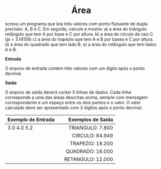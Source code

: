 <center>

  # Área

</center>

screva um programa que leia três valores com ponto flutuante de dupla precisão: A, B e C. Em seguida, calcule e mostre:
a) a área do triângulo retângulo que tem A por base e C por altura.
b) a área do círculo de raio C. (pi = 3.14159)
c) a área do trapézio que tem A e B por bases e C por altura.
d) a área do quadrado que tem lado B.
e) a área do retângulo que tem lados A e B.

**Entrada**

O arquivo de entrada contém três valores com um dígito após o ponto decimal.

**Saída**

O arquivo de saída deverá conter 5 linhas de dados. Cada linha corresponde a uma das áreas descritas acima, sempre com mensagem correspondente e um espaço entre os dois pontos e o valor. O valor calculado deve ser apresentado com 3 dígitos após o ponto decimal.

<div align="center">

| Exemplo de Entrada  |              |     Exemplos de Saída   |
| :------------------ | :----------: | -----------------------:|
|    3.0 4.0 5.2      |              |     TRIANGULO: 7.800    |
|                     |              |     CIRCULO: 84.949     |
|                     |              |     TRAPEZIO: 18.200    |
|                     |              |     QUADRADO: 16.000    |
|                     |              |     RETANGULO: 12.000   |




</div>









